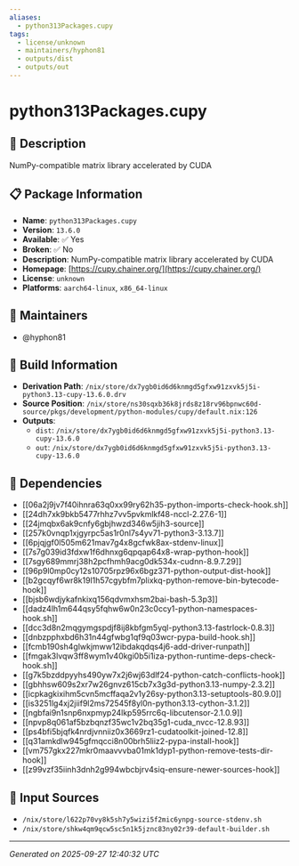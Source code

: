 ```yaml
---
aliases:
  - python313Packages.cupy
tags:
  - license/unknown
  - maintainers/hyphon81
  - outputs/dist
  - outputs/out
---
```


# python313Packages.cupy

## 📝 Description

NumPy-compatible matrix library accelerated by CUDA

## 📋 Package Information

- **Name**: `python313Packages.cupy`
- **Version**: `13.6.0`
- **Available**: ✅ Yes
- **Broken**: ✅ No
- **Description**: NumPy-compatible matrix library accelerated by CUDA
- **Homepage**: [https://cupy.chainer.org/](https://cupy.chainer.org/)
- **License**: `unknown`
- **Platforms**: `aarch64-linux`, `x86_64-linux`
## 👥 Maintainers

- @hyphon81


## 🔧 Build Information

- **Derivation Path**: `/nix/store/dx7ygb0id6d6knmgd5gfxw91zxvk5j5i-python3.13-cupy-13.6.0.drv`
- **Source Position**: `/nix/store/ns30sqxb36k8jrds8z18rv96bpnwc60d-source/pkgs/development/python-modules/cupy/default.nix:126`
- **Outputs**:
  - `dist`:  `/nix/store/dx7ygb0id6d6knmgd5gfxw91zxvk5j5i-python3.13-cupy-13.6.0`
  - `out`:  `/nix/store/dx7ygb0id6d6knmgd5gfxw91zxvk5j5i-python3.13-cupy-13.6.0`

## 🔗 Dependencies

- [[06a2j9jv7f40ihnra63q0xx99ry62h35-python-imports-check-hook.sh]]
- [[24dh7xk9bkb5477rhhz7vv5pvkmlkf48-nccl-2.27.6-1]]
- [[24jmqbx6ak9cnfy6gbjhwzd346w5jih3-source]]
- [[257k0vnqp1xjgyrpc5as1r0nl7s4yv71-python3-3.13.7]]
- [[6pjqjgf0l505m621mav7g4x8gcfwk8ax-stdenv-linux]]
- [[7s7g039id3fdxw1f6dhnxg6qpqap64x8-wrap-python-hook]]
- [[7sgy689mmrj38h2pcfhmh9acg0dk534x-cudnn-8.9.7.29]]
- [[96p9l0mp0cy12s10705rpz96x6bgz371-python-output-dist-hook]]
- [[b2gcqyf6wr8k19l1h57cgybfm7plixkq-python-remove-bin-bytecode-hook]]
- [[bjsb6wdjykafnkixq156qdvmxhsm2bai-bash-5.3p3]]
- [[dadz4lh1m644qsy5fqhw6w0n23c0ccy1-python-namespaces-hook.sh]]
- [[dcc3d8n2mqgymgspdjf8ij8kbfgm5yql-python3.13-fastrlock-0.8.3]]
- [[dnbzpphxbd6h31n44gfwbg1qf9q03wcr-pypa-build-hook.sh]]
- [[fcmb190sh4glwkjmww12ibdakqdqs4j6-add-driver-runpath]]
- [[fmgak3lvqw3ff8wym1v40kgi0b5i1iza-python-runtime-deps-check-hook.sh]]
- [[g7k5bzddpyyhs490yw7x2j6wj63dlf24-python-catch-conflicts-hook]]
- [[gbhhsw609s2xr7w26gnvz615cb7x3g3d-python3.13-numpy-2.3.2]]
- [[icpkagkixihm5cvn5mcffaqa2v1y26sy-python3.13-setuptools-80.9.0]]
- [[is3251lg4xj2jiif9l2ms72545f8yl0n-python3.13-cython-3.1.2]]
- [[ngbfai9n1snp6nxpmyp24lkp595rrc6q-libcutensor-2.1.0.9]]
- [[npvp8q061af5bzbqnzf35wc1v2bq35g1-cuda_nvcc-12.8.93]]
- [[ps4bfi5bjqfk4nrdjvnniiz0x3669rz1-cudatoolkit-joined-12.8]]
- [[q31amkdlw945gfmqcci8n00brh5liiz2-pypa-install-hook]]
- [[vm757gkx227mkr0maavvvba01mk1dyp1-python-remove-tests-dir-hook]]
- [[z99vzf35iinh3dnh2g994wbcbjrv4siq-ensure-newer-sources-hook]]

## 📁 Input Sources

- `/nix/store/l622p70vy8k5sh7y5wizi5f2mic6ynpg-source-stdenv.sh`
- `/nix/store/shkw4qm9qcw5sc5n1k5jznc83ny02r39-default-builder.sh`

---
*Generated on 2025-09-27 12:40:32 UTC*

